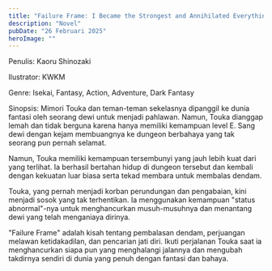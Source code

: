 ```yaml
---
title: "Failure Frame: I Became the Strongest and Annihilated Everything with Low-Level Spells Bahasa Indonesia"
description: "Novel"
pubDate: "26 Februari 2025"
heroImage: ""
---
```


Penulis: Kaoru Shinozaki

Ilustrator: KWKM

Genre: Isekai, Fantasy, Action, Adventure, Dark Fantasy

Sinopsis: Mimori Touka dan teman-teman sekelasnya dipanggil ke dunia fantasi oleh seorang dewi untuk menjadi pahlawan. Namun,  Touka dianggap lemah dan tidak berguna karena hanya memiliki kemampuan level E.  Sang dewi dengan kejam membuangnya ke dungeon berbahaya yang tak seorang pun pernah selamat.

Namun, Touka  memiliki  kemampuan tersembunyi yang jauh lebih kuat dari yang terlihat. Ia berhasil  bertahan hidup di dungeon tersebut dan kembali dengan kekuatan luar biasa serta tekad membara untuk membalas dendam.

Touka, yang  pernah menjadi korban perundungan dan pengabaian, kini menjadi sosok yang tak terhentikan. Ia  menggunakan kemampuan "status abnormal"-nya  untuk  menghancurkan musuh-musuhnya dan  menantang  dewi yang telah menganiaya dirinya.

"Failure Frame" adalah kisah tentang  pembalasan dendam,  perjuangan melawan ketidakadilan, dan  pencarian jati diri. Ikuti perjalanan Touka saat ia  menghancurkan  siapa pun yang menghalangi jalannya dan  mengubah takdirnya sendiri di dunia yang penuh dengan  fantasi dan bahaya.
